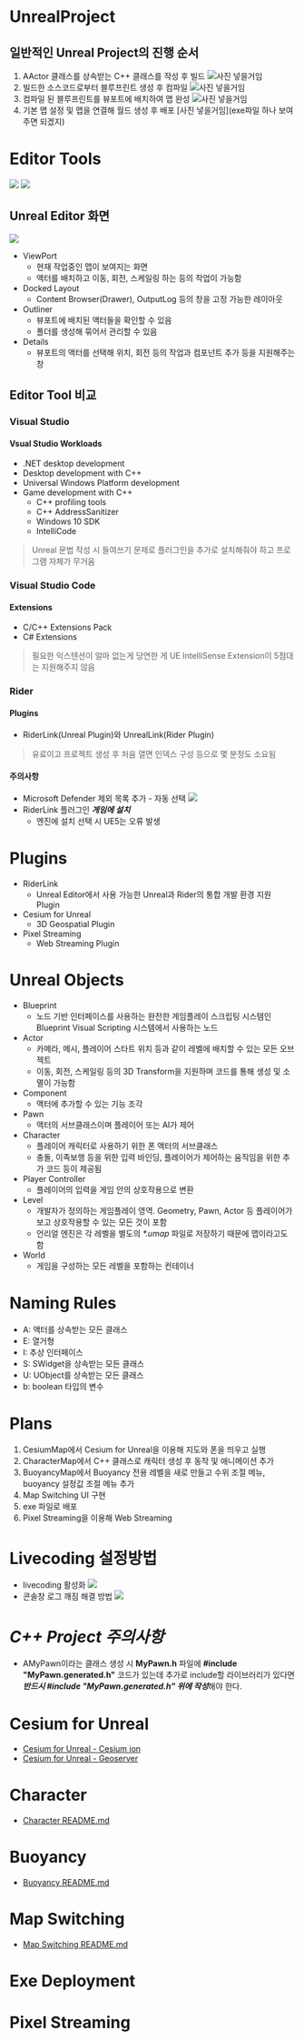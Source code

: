 # UnrealProject

## 일반적인 Unreal Project의 진행 순서
1. AActor 클래스를 상속받는 C++ 클래스를 작성 후 빌드
   ![사진 넣을거임](github_resources/Class.png)
2. 빌드한 소스코드로부터 블루프린트 생성 후 컴파일
   ![사진 넣을거임](github_resources/BPfromClass.png)
3. 컴파일 된 블루프린트를 뷰포트에 배치하여 맵 완성
   ![사진 넣을거임](github_resources/Viewport.png)
4. 기본 맵 설정 및 맵을 연결해 월드 생성 후 배포
   [사진 넣을거임](exe파일 하나 보여주면 되겠지)

# Editor Tools
<img src="https://img.shields.io/badge/Rider 2023.1.2-purple?style=flat&logo=Rider&logoColor=#000000"/>
<img src="https://img.shields.io/badge/Unreal Editor 5.1.1-black?style=flat&logo=unrealengine&logoColor=#0E1128"/>

## Unreal Editor 화면
![](github_resources/Editor.png)
- ViewPort
  - 현재 작업중인 맵이 보여지는 화면
  - 액터를 배치하고 이동, 회전, 스케일링 하는 등의 작업이 가능함
- Docked Layout
  - Content Browser(Drawer), OutputLog 등의 창을 고정 가능한 레이아웃
- Outliner
  - 뷰포트에 배치된 액터들을 확인할 수 있음
  - 폴더를 생성해 묶어서 관리할 수 있음
- Details
  - 뷰포트의 액터를 선택해 위치, 회전 등의 작업과 컴포넌트 추가 등을 지원해주는 창

## Editor Tool 비교
### Visual Studio
#### Vsual Studio Workloads
- .NET desktop development
- Desktop development with C++
- Universal Windows Platform development
- Game development with C++
  - C++ profiling tools
  - C++ AddressSanitizer
  - Windows 10 SDK
  - IntelliCode
> Unreal 문법 작성 시 들여쓰기 문제로 플러그인을 추가로 설치해줘야 하고 프로그램 자체가 무거움 

### Visual Studio Code
#### Extensions
- C/C++ Extensions Pack
- C# Extensions
> 필요한 익스텐션이 얼마 없는게 당연한 게 UE IntelliSense Extension이 5점대는 지원해주지 않음

### Rider
#### Plugins
- RiderLink(Unreal Plugin)와 UnrealLink(Rider Plugin)
> 유료이고 프로젝트 생성 후 처음 열면 인덱스 구성 등으로 몇 분정도 소요됨
#### 주의사항
- Microsoft Defender 제외 목록 추가 - 자동 선택
  ![](github_resources/MicrosoftDefender.png)
- RiderLink 플러그인 ***게임에 설치***
  - 엔진에 설치 선택 시 UE5는 오류 발생

# Plugins
- RiderLink
  - Unreal Editor에서 사용 가능한 Unreal과 Rider의 통합 개발 환경 지원 Plugin
- Cesium for Unreal
  - 3D Geospatial Plugin
- Pixel Streaming
  - Web Streaming Plugin

# Unreal Objects
- Blueprint
  - 노드 기반 인터페이스를 사용하는 완전한 게임플레이 스크립팅 시스템인 Blueprint Visual Scripting 시스템에서 사용하는 노드
- Actor
  - 카메라, 메시, 플레이어 스타트 위치 등과 같이 레벨에 배치할 수 있는 모든 오브젝트
  - 이동, 회전, 스케일링 등의 3D Transform을 지원하며 코드를 통해 생성 및 소멸이 가능함
- Component
  - 액터에 추가할 수 있는 기능 조각
- Pawn
  - 액터의 서브클래스이며 플레이어 또는 AI가 제어
- Character
  - 플레이어 캐릭터로 사용하기 위한 폰 액터의 서브클래스
  - 충돌, 이족보행 등을 위한 입력 바인딩, 플레이어가 제어하는 움직임을 위한 추가 코드 등이 제공됨
- Player Controller
  - 플레이어의 입력을 게임 안의 상호작용으로 변환
- Level
  - 개발자가 정의하는 게임플레이 영역. Geometry, Pawn, Actor 등 플레이어가 보고 상호작용할 수 있는 모든 것이 포함
  - 언리얼 엔진은 각 레벨을 별도의 *\*.umap* 파일로 저장하기 때문에 맵이라고도 함
- World
  - 게임을 구성하는 모든 레벨을 포함하는 컨테이너

# Naming Rules
- A: 액터를 상속받는 모든 클래스
- E: 열거형
- I: 추상 인터페이스
- S: SWidget을 상속받는 모든 클래스
- U: UObject를 상속받는 모든 클래스
- b: boolean 타입의 변수

# Plans
1. CesiumMap에서 Cesium for Unreal을 이용해 지도와 폰을 띄우고 실행
2. CharacterMap에서 C++ 클래스로 캐릭터 생성 후 동작 및 애니메이션 추가
3. BuoyancyMap에서 Buoyancy 전용 레벨을 새로 만들고 수위 조절 메뉴, buoyancy 설정값 조절 메뉴 추가
4. Map Switching UI 구현
5. exe 파일로 배포
6. Pixel Streaming을 이용해 Web Streaming

# Livecoding 설정방법
- livecoding 활성화
  ![](github_resources/livecodingsetting.png)
- 콘솔창 로그 깨짐 해결 방법
  ![](github_resources/livecoding.png)

# *C++ Project 주의사항*
- AMyPawn이라는 클래스 생성 시 **MyPawn.h** 파일에 **#include "MyPawn.generated.h"** 코드가 있는데 추가로 include할 라이브러리가 있다면 ***반드시 #include "MyPawn.generated.h" 위에 작성***해야 한다.

# Cesium for Unreal
- [Cesium for Unreal - Cesium ion](CesiumForUnreal_ion.md)
- [Cesium for Unreal - Geoserver](CesiumGeoserver.md)

# Character
- [Character README.md](Character.md)

# Buoyancy
- [Buoyancy README.md]()

# Map Switching
- [Map Switching README.md]()

# Exe Deployment

# Pixel Streaming

